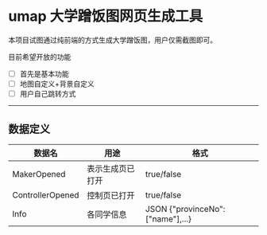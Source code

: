 # umap 大学蹭饭图网页生成工具

本项目试图通过纯前端的方式生成大学蹭饭图，用户仅需截图即可。

目前希望开放的功能
- [ ] 首先是基本功能
- [ ] 地图自定义+背景自定义
- [ ] 用户自己跳转方式

---

## 数据定义

| 数据名 | 用途 | 格式 |
|---|---|---|
| MakerOpened | 表示生成页已打开 | true/false |
| ControllerOpened | 控制页已打开 | true/false |
| Info | 各同学信息 | JSON {"provinceNo":["name"],...} |